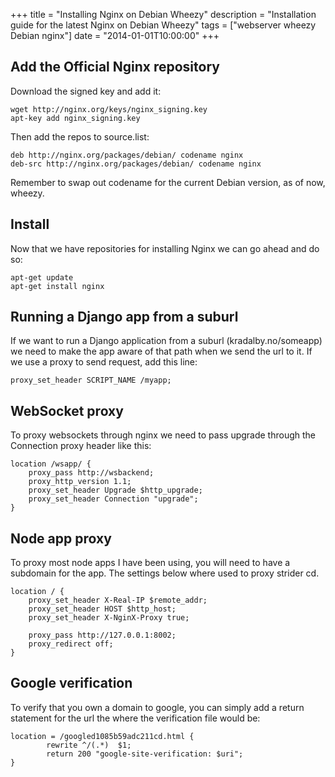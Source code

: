+++
title = "Installing Nginx on Debian Wheezy"
description = "Installation guide for the latest Nginx on Debian Wheezy"
tags = ["webserver wheezy Debian nginx"]
date = "2014-01-01T10:00:00"
+++



## Add the Official Nginx repository

Download the signed key and add it:

    
    wget http://nginx.org/keys/nginx_signing.key
    apt-key add nginx_signing.key

Then add the repos to source.list:

    
    deb http://nginx.org/packages/debian/ codename nginx
    deb-src http://nginx.org/packages/debian/ codename nginx

Remember to swap out codename for the current Debian version, as of now, wheezy.

## Install
Now that we have repositories for installing Nginx we can go ahead and do so:

    
    apt-get update
    apt-get install nginx


## Running a Django app from a suburl
If we want to run a Django application from a suburl (kradalby.no/someapp) we need to make the app aware of that path when we send the url to it.
If we use a proxy to send request, add this line:

    
    proxy_set_header SCRIPT_NAME /myapp;


## WebSocket proxy
To proxy websockets through nginx we need to pass upgrade through the Connection proxy header like this:

    
    location /wsapp/ {
        proxy_pass http://wsbackend;
        proxy_http_version 1.1;
        proxy_set_header Upgrade $http_upgrade;
        proxy_set_header Connection "upgrade";
    }


## Node app proxy

To proxy most node apps I have been using, you will need to have a subdomain for the app.
The settings below where used to proxy strider cd.

    
    location / {
        proxy_set_header X-Real-IP $remote_addr;
        proxy_set_header HOST $http_host;
        proxy_set_header X-NginX-Proxy true;

        proxy_pass http://127.0.0.1:8002;
        proxy_redirect off;
    }

## Google verification
To verify that you own a domain to google, you can simply add a return statement for the url the where the verification file would be:

    
    location = /googled1085b59adc211cd.html {
            rewrite ^/(.*)  $1;
            return 200 "google-site-verification: $uri";
    }
